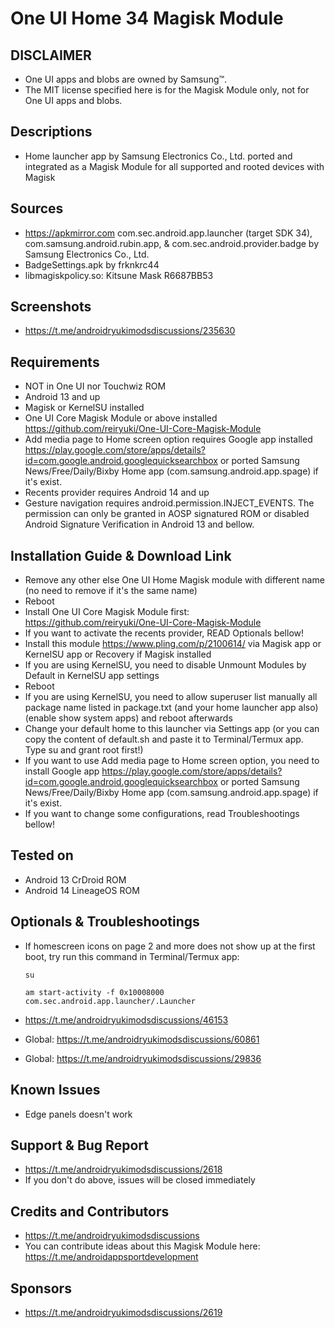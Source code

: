 # One UI Home 34 Magisk Module

## DISCLAIMER
- One UI apps and blobs are owned by Samsung™.
- The MIT license specified here is for the Magisk Module only, not for One UI apps and blobs.

## Descriptions
- Home launcher app by Samsung Electronics Co., Ltd. ported and integrated as a Magisk Module for all supported and rooted devices with Magisk

## Sources
- https://apkmirror.com com.sec.android.app.launcher (target SDK 34), com.samsung.android.rubin.app, & com.sec.android.provider.badge by Samsung Electronics Co., Ltd.
- BadgeSettings.apk by frknkrc44
- libmagiskpolicy.so: Kitsune Mask R6687BB53

## Screenshots
- https://t.me/androidryukimodsdiscussions/235630

## Requirements
- NOT in One UI nor Touchwiz ROM
- Android 13 and up
- Magisk or KernelSU installed
- One UI Core Magisk Module or above installed https://github.com/reiryuki/One-UI-Core-Magisk-Module
- Add media page to Home screen option requires Google app installed https://play.google.com/store/apps/details?id=com.google.android.googlequicksearchbox or ported Samsung News/Free/Daily/Bixby Home app (com.samsung.android.app.spage) if it's exist.
- Recents provider requires Android 14 and up
- Gesture navigation requires android.permission.INJECT_EVENTS. The permission can only be granted in AOSP signatured ROM or disabled Android Signature Verification in Android 13 and bellow.

## Installation Guide & Download Link
- Remove any other else One UI Home Magisk module with different name (no need to remove if it's the same name)
- Reboot
- Install One UI Core Magisk Module first: https://github.com/reiryuki/One-UI-Core-Magisk-Module
- If you want to activate the recents provider, READ Optionals bellow!
- Install this module https://www.pling.com/p/2100614/ via Magisk app or KernelSU app or Recovery if Magisk installed
- If you are using KernelSU, you need to disable Unmount Modules by Default in KernelSU app settings
- Reboot
- If you are using KernelSU, you need to allow superuser list manually all package name listed in package.txt (and your home launcher app also) (enable show system apps) and reboot afterwards
- Change your default home to this launcher via Settings app (or you can copy the content of default.sh and paste it to Terminal/Termux app. Type su and grant root first!)
- If you want to use Add media page to Home screen option, you need to install Google app https://play.google.com/store/apps/details?id=com.google.android.googlequicksearchbox or ported Samsung News/Free/Daily/Bixby Home app (com.samsung.android.app.spage) if it's exist.
- If you want to change some configurations, read Troubleshootings bellow!

## Tested on
- Android 13 CrDroid ROM
- Android 14 LineageOS ROM

## Optionals & Troubleshootings
- If homescreen icons on page 2 and more does not show up at the first boot, try run this command in Terminal/Termux app:
  
  `su`
  
  `am start-activity -f 0x10008000 com.sec.android.app.launcher/.Launcher`

- https://t.me/androidryukimodsdiscussions/46153
- Global: https://t.me/androidryukimodsdiscussions/60861
- Global: https://t.me/androidryukimodsdiscussions/29836

## Known Issues
- Edge panels doesn't work

## Support & Bug Report
- https://t.me/androidryukimodsdiscussions/2618
- If you don't do above, issues will be closed immediately

## Credits and Contributors
- https://t.me/androidryukimodsdiscussions
- You can contribute ideas about this Magisk Module here: https://t.me/androidappsportdevelopment

## Sponsors
- https://t.me/androidryukimodsdiscussions/2619



